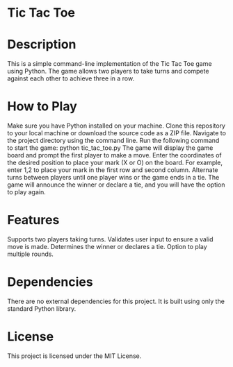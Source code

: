 # Tic Tac Toe

# Description
This is a simple command-line implementation of the Tic Tac Toe game using Python. The game allows two players to take turns and compete against each other to achieve three in a row.

# How to Play
Make sure you have Python installed on your machine.
Clone this repository to your local machine or download the source code as a ZIP file.
Navigate to the project directory using the command line.
Run the following command to start the game:
python tic_tac_toe.py
The game will display the game board and prompt the first player to make a move.
Enter the coordinates of the desired position to place your mark (X or O) on the board. For example, enter 1,2 to place your mark in the first row and second column.
Alternate turns between players until one player wins or the game ends in a tie.
The game will announce the winner or declare a tie, and you will have the option to play again.

# Features
Supports two players taking turns.
Validates user input to ensure a valid move is made.
Determines the winner or declares a tie.
Option to play multiple rounds.

# Dependencies
There are no external dependencies for this project. It is built using only the standard Python library.

# License
This project is licensed under the MIT License.


